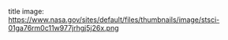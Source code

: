 title image:  https://www.nasa.gov/sites/default/files/thumbnails/image/stsci-01ga76rm0c11w977jrhgj5j26x.png
